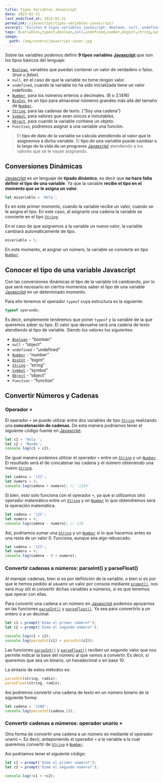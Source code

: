 ```yaml
---
title: Tipos Variables Javascript
date: 2023-02-21
last_modified_at: 2023-02-21
permalink: /javascript/tipos-variables-javascript/
excerpt: "Existen 9 tipos variables javascript: Boolean, null, undefined, Number, BigInt, String, Symbol, Object y Function."
tags: [variables,typeof,boolean,null,undefined,number,bigint,string,symbol,object,function]
image:
  path: /img/covers/javascript-cover.jpg
---
```


Sobre las variables podemos definir **9 tipos variables** [**Javascript**](https://www.manualweb.net/javascript/) que son los tipos básicos del lenguaje:

- [`Boolean`](https://www.w3api.com/Javascript/Boolean/), variables que puedan contener un valor de verdadero o falso. (_true_ o _false_).
- `null`, en el caso de que la variable no tome ningún valor.
- `undefined`, cuando la variable no ha sido inicializada tiene un valor indefinido.
- [`Number`](https://www.w3api.com/Javascript/Number/), para los números enteros o decimales. (8 o 3.1416)
- [`BigInt`](https://www.w3api.com/Javascript/BigInt/),  es un tipo para almacenar números grandes más allá del tamaño de [`Number`](https://www.w3api.com/Javascript/Number/).
- [`String`](http://www.w3api.com/Javascript/String/), para las cadenas de texto. (“Soy una cadena”)
- [`Symbol`](https://www.w3api.com/Javascript/Symbol/), para valores que sean únicos e inmutables.
- [`Object`](https://www.w3api.com/Javascript/Object/), para cuando la variable contiene un objeto.
- `Function`, podremos asignar a una variable una función.

> El **tipo de dato de la variable se calcula atendiendo al valor que le asignemos a dicha variable**. El **tipo de una variable puede cambiar a lo largo de la vida de un programa** [Javascript](https://www.manualweb.net/javascript/) atendiendo a los valores que se le vayan asignando.


## Conversiones Dinámicas


[Javascript](https://www.manualweb.net/javascript/) es un lenguaje de **tipado dinámico**, es decir que **no hace falta definir el tipo de una variable**. Ya que la variable **recibe el tipo en el momento que se le asigna un valor**.


```javascript
let mivariable = 'Hola';
```


Es en este primer momento, cuando la variable recibe un valor, cuando se le asigna el tipo. En este caso, al asignarle una cadena la variable se convierte en el tipo [`String`](http://www.w3api.com/Javascript/String/).


En el caso de que asignemos a la variable un nuevo valor, la variable cambiará automáticamente de tipo.


```javascript
mivariable = 5;
```


En este momento, al asignar un número, la variable se convierte en tipo [`Number`](https://www.w3api.com/Javascript/Number/).


## Conocer el tipo de una variable Javascript


Con las conversiones dinámicas el tipo de la variable irá cambiando, por lo que será necesario en ciertos momentos saber el tipo de una variable [Javascript](https://www.manualweb.net/javascript/) en un determinado momento.


Para ello tenemos el operador `typeof` cuya estructura es la siguiente:


```javascript
typeof operando;
```


Es decir, simplemente tendremos que poner `typeof` y la variable de la que queremos saber su tipo. El valor que devuelve será una cadena de texto atendiendo al tipo de variable. Siendo los valores los siguientes:

- [`Boolean`](https://www.w3api.com/Javascript/Boolean/) - “boolean”
- `null` - “object”
- `undefined` - “undefined”
- [`Number`](https://www.w3api.com/Javascript/Number/) - “number”
- [`BigInt`](https://www.w3api.com/Javascript/BigInt/) - “bigint”
- [`String`](http://www.w3api.com/Javascript/String/) -  “string”
- [`Symbol`](https://www.w3api.com/Javascript/Symbol/) - “symbol”
- [`Object`](https://www.w3api.com/Javascript/Object/) - “object”
- `Function` - “function”

## Convertir Números y Cadenas


### Operador +


El operador `+` se puede utilizar entre dos variables de tipo [`String`](http://www.w3api.com/Javascript/String/) realizando una **concatenación de cadenas**. De esta manera podríamos tener el siguiente código fuente en [Javascript](https://www.manualweb.net/javascript/).


```javascript
let c1 = 'Hola ';
let c2 = 'Mundo';
console.log(c1 + c2);
```


De igual manera podemos utilizar el operador `+` entre un [`String`](http://www.w3api.com/Javascript/String/) y un [`Number`](https://www.w3api.com/Javascript/Number/). El resultado será el de concatenar las cadena y el número obteniendo una nuevo [`String`](http://www.w3api.com/Javascript/String/).


```javascript
let cadena = '123';
let numero = 4;
console.log(cadena + numero); // '1234'
```


Si bien, esto solo funciona con el operador `+`, ya que si utilizamos otro operador matemático entre un [`String`](http://www.w3api.com/Javascript/String/) y un [`Number`](https://www.w3api.com/Javascript/Number/) lo que obtendremos será la operación matemática.


```javascript
let cadena = '123';
let numero = 4;
console.log(cadena - numero); // 119
```


Así, podríamos sumar una [`String`](http://www.w3api.com/Javascript/String/) y un [`Number`](https://www.w3api.com/Javascript/Number/) si lo que hacemos antes es una resta de un valor 0. Funciona, aunque sea algo rebuscado.


```javascript
let cadena = '123';
let numero = 4;
console.log(cadena - 0 + numero);
```


### Convertir cadenas a números: parseInt() y parseFloat()


Al manejar cadenas, bien si es por definición de la variable, o bien si es por que le hemos pedido al usuario un valor por consola mediante [`prompt()`](https://www.w3api.com/DOM/Window/prompt/), nos será muy útil el convertir dichas variables a números, si es que tenemos que operar con ellas.


Para convertir una cadena a un número en [Javascript](https://www.manualweb.net/javascript/) podemos apoyarnos en las funciones [`parseInt()`](https://w3api.com/Javascript/Number/parseInt/) y [`parseFloat()`](https://w3api.com/Javascript/Number/parseFloat). Ya sea para convertirlo a un entero o a un decimal.


```javascript
let c1 = prompt('Dime el primer número?');
let c2 = prompt('Dime el segundo número?');

console.log(c1 + c2);
console.log(parseInt(c1) + parseInt(c2));
```


Las funciones [`parseInt()`](https://w3api.com/Javascript/Number/parseInt/) y [`parseFloat()`](https://w3api.com/Javascript/Number/parseFloat) reciben un segundo valor que nos permite indicar la base del número al que vamos a convertir. Es decir, si queremos que sea un binario, un hexadecimal o en base 10.


La sintaxis de estos métodos es:


```javascript
parseInt(string, radix);
parseFloat(string, radix);
```


Así podremos convertir una cadena de texto en un número binario de la siguiente forma:


```javascript
let cadena = '1100';
console.log(parseInt(cadena,2));
```


### Convertir cadenas a números: operador unario +


Otra forma de convertir una cadena a un número es mediante el operador unario `+`. Es decir, anteponiendo el operador `+` a la variable a la cual queremos convertir de [`String`](http://www.w3api.com/Javascript/String/) a [`Number`](https://www.w3api.com/Javascript/Number/).


Así podríamos tener el siguiente código:


```javascript
let c1 = prompt('Dime el primer número?');
let c2 = prompt('Dime el segundo número?');

console.log(+c1 + +c2);
```

